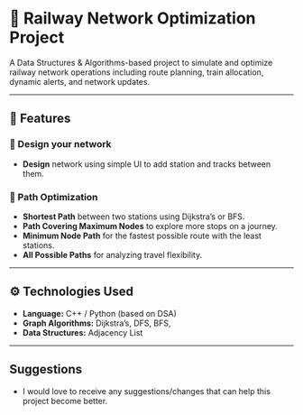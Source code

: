 # 🚆 Railway Network Optimization Project

A Data Structures & Algorithms-based project to simulate and optimize railway network operations including route planning, train allocation, dynamic alerts, and network updates.

---

## 📌 Features

### 🔹 Design your network
- **Design** network using simple UI to add station and tracks between them.


### 🔹 Path Optimization
- **Shortest Path** between two stations using Dijkstra’s or BFS.
- **Path Covering Maximum Nodes** to explore more stops on a journey.
- **Minimum Node Path** for the fastest possible route with the least stations.
- **All Possible Paths** for analyzing travel flexibility.



---

## ⚙️ Technologies Used

- **Language:** C++ / Python (based on DSA)
- **Graph Algorithms:** Dijkstra’s, DFS, BFS, 
- **Data Structures:** Adjacency List

---

## Suggestions
- I would love to receive any suggestions/changes that can help this project become better.
